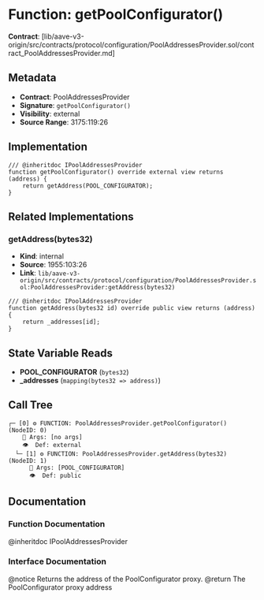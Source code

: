 # Function: getPoolConfigurator()

**Contract**: [lib/aave-v3-origin/src/contracts/protocol/configuration/PoolAddressesProvider.sol/contract_PoolAddressesProvider.md]

## Metadata

- **Contract**: PoolAddressesProvider
- **Signature**: `getPoolConfigurator()`
- **Visibility**: external
- **Source Range**: 3175:119:26

## Implementation

```solidity
/// @inheritdoc IPoolAddressesProvider
function getPoolConfigurator() override external view returns (address) {
    return getAddress(POOL_CONFIGURATOR);
}
```

## Related Implementations

### getAddress(bytes32)

- **Kind**: internal
- **Source**: 1955:103:26
- **Link**: `lib/aave-v3-origin/src/contracts/protocol/configuration/PoolAddressesProvider.sol:PoolAddressesProvider:getAddress(bytes32)`

```solidity
/// @inheritdoc IPoolAddressesProvider
function getAddress(bytes32 id) override public view returns (address) {
    return _addresses[id];
}
```

## State Variable Reads

- **POOL_CONFIGURATOR** (`bytes32`)
- **_addresses** (`mapping(bytes32 => address)`)

## Call Tree

```
┌─ [0] ⚙️ FUNCTION: PoolAddressesProvider.getPoolConfigurator() (NodeID: 0)
    💬 Args: [no args]
    👁️  Def: external
  └─ [1] ⚙️ FUNCTION: PoolAddressesProvider.getAddress(bytes32) (NodeID: 1)
      💬 Args: [POOL_CONFIGURATOR]
      👁️  Def: public
```

## Documentation

### Function Documentation

@inheritdoc IPoolAddressesProvider

### Interface Documentation

 @notice Returns the address of the PoolConfigurator proxy.
 @return The PoolConfigurator proxy address
